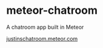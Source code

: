 # meteor-chatroom
A chatroom app built in Meteor

[justinschatroom.meteor.com](http://justinschatroom.meteor.com/)
